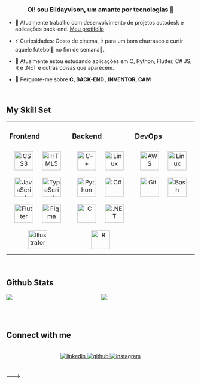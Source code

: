 
### <div align="center">Oi! sou Elidayvison, um amante por tecnologias 🚀</div>  
  

- 🔭 Atualmente trabalho com desenvolvimento de projetos autodesk e aplicações back-end. [Meu protifolio](https://github.com/Elidayvison)  
  

- ⚡ Curiosidades: Gosto de cinema, ir para um bom churrasco e curtir aquele futebol🐷 no fim de semana🌴.  
  

- 🌱 Atualmente estou estudando aplicações em C, Python, Flutter, C# JS, R e .NET e outras coisas que aparecem.  
  

- 🧠 Pergunte-me sobre **C, BACK-END , INVENTOR, CAM**  
  

<br/>  


## My Skill Set  
<table><tr><td valign="top" width="33%">



### Frontend  
<div align="center">  
<a href="https://www.w3schools.com/css/" target="_blank"><img style="margin: 10px" src="https://profilinator.rishav.dev/skills-assets/css3-original-wordmark.svg" alt="CSS3" height="50" /></a>  
<a href="https://en.wikipedia.org/wiki/HTML5" target="_blank"><img style="margin: 10px" src="https://profilinator.rishav.dev/skills-assets/html5-original-wordmark.svg" alt="HTML5" height="50" /></a>  
<a href="https://www.javascript.com/" target="_blank"><img style="margin: 10px" src="https://profilinator.rishav.dev/skills-assets/javascript-original.svg" alt="JavaScript" height="50" /></a>  
<a href="https://www.typescriptlang.org/" target="_blank"><img style="margin: 10px" src="https://profilinator.rishav.dev/skills-assets/typescript-original.svg" alt="TypeScript" height="50" /></a>  
<a href="https://flutter.dev/" target="_blank"><img style="margin: 10px" src="https://profilinator.rishav.dev/skills-assets/flutterio-icon.svg" alt="Flutter" height="50" /></a>  
<a href="https://www.figma.com/" target="_blank"><img style="margin: 10px" src="https://profilinator.rishav.dev/skills-assets/figma-icon.svg" alt="Figma" height="50" /></a>  
<a href="https://www.adobe.com/in/products/illustrator.html" target="_blank"><img style="margin: 10px" src="https://profilinator.rishav.dev/skills-assets/adobe_illustrator-icon.svg" alt="Illustrator" height="50" /></a>  
</div>

</td><td valign="top" width="33%">



### Backend  
<div align="center">  
<a href="https://www.cplusplus.com/" target="_blank"><img style="margin: 10px" src="https://profilinator.rishav.dev/skills-assets/cplusplus-original.svg" alt="C++" height="50" /></a>  
<a href="https://www.linux.org/" target="_blank"><img style="margin: 10px" src="https://profilinator.rishav.dev/skills-assets/linux-original.svg" alt="Linux" height="50" /></a>  
<a href="https://www.python.org/" target="_blank"><img style="margin: 10px" src="https://profilinator.rishav.dev/skills-assets/python-original.svg" alt="Python" height="50" /></a>  
<a href="https://docs.microsoft.com/en-us/dotnet/csharp/" target="_blank"><img style="margin: 10px" src="https://profilinator.rishav.dev/skills-assets/csharp-original.svg" alt="C#" height="50" /></a>  
<a href="https://www.cprogramming.com/" target="_blank"><img style="margin: 10px" src="https://profilinator.rishav.dev/skills-assets/c-original.svg" alt="C" height="50" /></a>  
<a href="https://dotnet.microsoft.com/download/dotnet-framework" target="_blank"><img style="margin: 10px" src="https://profilinator.rishav.dev/skills-assets/dot-net-original-wordmark.svg" alt=".NET" height="50" /></a>  
<a href="https://www.r-project.org/" target="_blank"><img style="margin: 10px" src="https://profilinator.rishav.dev/skills-assets/r.svg" alt="R" height="50" /></a>  
</div>

</td><td valign="top" width="33%">



### DevOps  
<div align="center">  
<a href="https://aws.amazon.com/" target="_blank"><img style="margin: 10px" src="https://profilinator.rishav.dev/skills-assets/amazonwebservices-original-wordmark.svg" alt="AWS" height="50" /></a>  
<a href="https://www.linux.org/" target="_blank"><img style="margin: 10px" src="https://profilinator.rishav.dev/skills-assets/linux-original.svg" alt="Linux" height="50" /></a>  
<a href="https://github.com/" target="_blank"><img style="margin: 10px" src="https://profilinator.rishav.dev/skills-assets/git-scm-icon.svg" alt="Git" height="50" /></a>  
<a href="https://www.gnu.org/software/bash/" target="_blank"><img style="margin: 10px" src="https://profilinator.rishav.dev/skills-assets/gnu_bash-icon.svg" alt="Bash" height="50" /></a>  
</div>

</td></tr></table>  

<br/>  


## Github Stats  

<img src="https://github-readme-stats.vercel.app/api?username=elidayvison&show_icons=true&theme=dark&include_all_commits=true&count_private=true&hide_border=true" align="left" />  

<div align="center"><img src="https://github-readme-stats.vercel.app/api/top-langs/?username=elidayvison&hide_border=true&layout=compact&langs_count=7&theme=dark" align="center" /></div>  

<br/>  

<br/>
<br/>


## Connect with me  
<br/>
<div align="center">
<a href="https://linkedin.com/in/elidayvison" target="_blank">
<img src=https://img.shields.io/badge/linkedin-%231E77B5.svg?&style=for-the-badge&logo=linkedin&logoColor=white alt=linkedin style="margin-bottom: 5px;" />
</a>
<a href="https://github.com/elidayvison" target="_blank">
<img src=https://img.shields.io/badge/github-%2324292e.svg?&style=for-the-badge&logo=github&logoColor=white alt=github style="margin-bottom: 5px;" />
</a>
<a href="https://instagram.com/elidayvison" target="_blank">
<img src=https://img.shields.io/badge/instagram-%23000000.svg?&style=for-the-badge&logo=instagram&logoColor=white alt=instagram style="margin-bottom: 5px;" />
</a>  
</div>  
  

<br/>  


<!---

- 👋 Eu me chamo Elidayvison
- 👀 Sou Nordestino Raiz, Puramente Pernambucano.
- 🌱 Atualmento desenvolvendo aplicações em Python, Flutter, JS,R e .NET e outras coisas que aparecem 
- 📫 https://www.linkedin.com/in/elidayvison



<div align="center">
  <a href="https://github.com/ELIDAYVISON">
  <img height="180em" src="https://github-readme-stats.vercel.app/api?username=ELIDAYVISON&show_icons=true&theme=dark&include_all_commits=true&count_private=true"/>
  <img height="180em" src="https://github-readme-stats.vercel.app/api/top-langs/?username=ELIDAYVISON&layout=compact&langs_count=7&theme=dark"/>
</div>
<p> 
  <br><br><br>  
</p>


  
[![Perfil likedin](https://img.shields.io/badge/Perfil-Linkedin-blue)](https://www.linkedin.com/in/elidayvison-jos%C3%A9-3504561a9) ![]( https://img.shields.io/github/followers/elidayvison?style=social)


<!---
Elidayvison/Elidayvison is a ✨ special ✨ repository because its `README.md` (this file) appears on your GitHub profile.
You can click the Preview link to take a look at your changes.
--->


<!--- 

ler em casa
https://github.com/Elidayvison/dio-lab-open-source/commit/771c48c6551da97919ecfbf072626a229b8f5fb6#diff-31b4566a02f57609b6123fd9ab34c5b77f134364ef191a169971b97f736999e3
https://github.com/Elidayvison/dio-lab-open-source/blob/main/community/1LUCASPEDROSO.md
https://github.com/anuraghazra/github-readme-stats/blob/master/docs/readme_pt-BR.md
.
--->


--->

